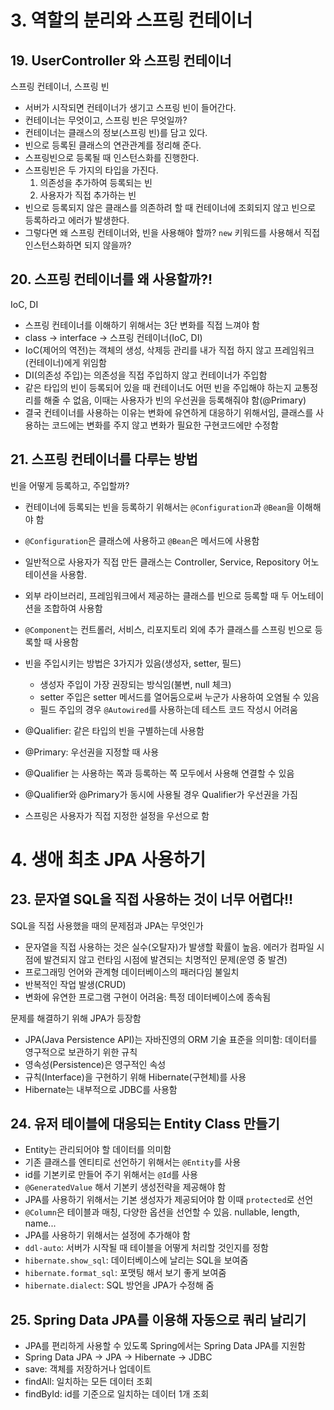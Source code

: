 # 3. 역할의 분리와 스프링 컨테이너

## 19. UserController 와 스프링 컨테이너

스프링 컨테이너, 스프링 빈

- 서버가 시작되면 컨테이너가 생기고 스프링 빈이 들어간다.
- 컨테이너는 무엇이고, 스프링 빈은 무엇일까?
- 컨테이너는 클래스의 정보(스프링 빈)를 담고 있다.
- 빈으로 등록된 클래스의 연관관계를 정리해 준다.
- 스프링빈으로 등록될 때 인스턴스화를 진행한다.
- 스프링빈은 두 가지의 타입을 가진다.
    1. 의존성을 추가하여 등록되는 빈
    2. 사용자가 직접 추가하는 빈
- 빈으로 등록되지 않은 클래스를 의존하려 할 때 컨테이너에 조회되지 않고 빈으로 등록하라고 에러가 발생한다.
- 그렇다면 왜 스프링 컨테이너와, 빈을 사용해야 할까? `new` 키워드를 사용해서 직접 인스턴스화하면 되지 않을까?

## 20. 스프링 컨테이너를 왜 사용할까?!

IoC, DI

- 스프링 컨테이너를 이해하기 위해서는 3단 변화를 직접 느껴야 함
- class -> interface -> 스프링 컨테이너(IoC, DI)
- IoC(제어의 역전)는 객체의 생성, 삭제등 관리를 내가 직접 하지 않고 프레임워크(컨테이너)에게 위임함
- DI(의존성 주입)는 의존성을 직접 주입하지 않고 컨테이너가 주입함
- 같은 타입의 빈이 등록되어 있을 때 컨테이너도 어떤 빈을 주입해야 하는지 교통정리를 해줄 수 없음, 이때는 사용자가 빈의 우선권을 등록해줘야 함(@Primary)
- 결국 컨테이너를 사용하는 이유는 변화에 유연하게 대응하기 위해서임, 클래스를 사용하는 코드에는 변화를 주지 않고 변화가 필요한 구현코드에만 수정함

## 21. 스프링 컨테이너를 다루는 방법

빈을 어떻게 등록하고, 주입할까?

- 컨테이너에 등록되는 빈을 등록하기 위해서는 `@Configuration`과 `@Bean`을 이해해야 함
- `@Configuration`은 클래스에 사용하고 `@Bean`은 메서드에 사용함
- 일반적으로 사용자가 직접 만든 클래스는 Controller, Service, Repository 어노테이션을 사용함.
- 외부 라이브러리, 프레임워크에서 제공하는 클래스를 빈으로 등록할 때 두 어노테이션을 조합하여 사용함
- `@Component`는 컨트롤러, 서비스, 리포지토리 외에 추가 클래스를 스프링 빈으로 등록할 때 사용함

- 빈을 주입시키는 방법은 3가지가 있음(생성자, setter, 필드)
    - 생성자 주입이 가장 권장되는 방식임(불변, null 체크)
    - setter 주입은 setter 메서드를 열어둠으로써 누군가 사용하여 오염될 수 있음
    - 필드 주입의 경우 `@Autowired`를 사용하는데 테스트 코드 작성시 어려움
- @Qualifier: 같은 타입의 빈을 구별하는데 사용함
- @Primary: 우선권을 지정할 때 사용
- @Qualifier 는 사용하는 쪽과 등록하는 쪽 모두에서 사용해 연결할 수 있음
- @Qualifier와 @Primary가 동시에 사용될 경우 Qualifier가 우선권을 가짐
- 스프링은 사용자가 직접 지정한 설정을 우선으로 함

# 4. 생애 최초 JPA 사용하기

## 23. 문자열 SQL을 직접 사용하는 것이 너무 어렵다!!

SQL을 직접 사용했을 때의 문제점과 JPA는 무엇인가

- 문자열을 직접 사용하는 것은 실수(오탈자)가 발생할 확률이 높음. 에러가 컴파일 시점에 발견되지 않고 런타임 시점에 발견되는 치명적인 문제(운영 중 발견)
- 프로그래밍 언어와 관계형 데이터베이스의 패러다임 불일치
- 반복적인 작업 발생(CRUD)
- 변화에 유연한 프로그램 구현이 어려움: 특정 데이터베이스에 종속됨

문제를 해결하기 위해 JPA가 등장함

- JPA(Java Persistence API)는 자바진영의 ORM 기술 표준을 의미함: 데이터를 영구적으로 보관하기 위한 규칙
- 영속성(Persistence)은 영구적인 속성
- 규칙(Interface)을 구현하기 위해 Hibernate(구현체)를 사용
- Hibernate는 내부적으로 JDBC를 사용함

## 24. 유저 테이블에 대응되는 Entity Class 만들기

- Entity는 관리되어야 할 데이터를 의미함
- 기존 클래스를 엔티티로 선언하기 위해서는 `@Entity`를 사용
- id를 기본키로 만들어 주기 위해서는 `@Id`를 사용
- `@GeneratedValue` 해서 기본키 생성전략을 제공해야 함
- JPA를 사용하기 위해서는 기본 생성자가 제공되어야 함 이때 `protected`로 선언
- `@Column`은 테이블과 매칭, 다양한 옵션을 선언할 수 있음. nullable, length, name...
- JPA를 사용하기 위해서는 설정에 추가해야 함
- `ddl-auto`: 서버가 시작될 때 테이블을 어떻게 처리할 것인지를 정함
- `hibernate.show_sql`: 데이터베이스에 날리는 SQL을 보여줌
- `hibernate.format_sql`: 포맷팅 해서 보기 좋게 보여줌
- `hibernate.dialect`: SQL 방언을 JPA가 수정해 줌

## 25. Spring Data JPA를 이용해 자동으로 쿼리 날리기

- JPA를 편리하게 사용할 수 있도록 Spring에서는 Spring Data JPA를 지원함
- Spring Data JPA -> JPA -> Hibernate -> JDBC
- save: 객체를 저장하거나 업데이트
- findAll: 일치하는 모든 데이터 조회
- findById: id를 기준으로 일치하는 데이터 1개 조회
